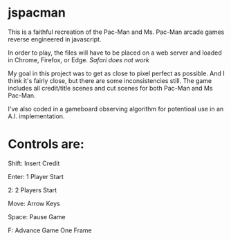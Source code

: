 # jspacman
This is a faithful recreation of the Pac-Man and Ms. Pac-Man arcade games reverse engineered in javascript.

In order to play, the files will have to be placed on a web server and loaded in Chrome, Firefox, or Edge. *Safari does not work*

My goal in this project was to get as close to pixel perfect as possible. And I think it's fairly close, but there are some inconsistencies still. The game includes all credit/title scenes and cut scenes for both Pac-Man and Ms Pac-Man.

I've also coded in a gameboard observing algorithm for potentioal use in an A.I. implementation.

Controls are:
======================
Shift: Insert Credit

Enter: 1 Player Start

2: 2 Players Start

Move: Arrow Keys


Space: Pause Game

F: Advance Game One Frame

